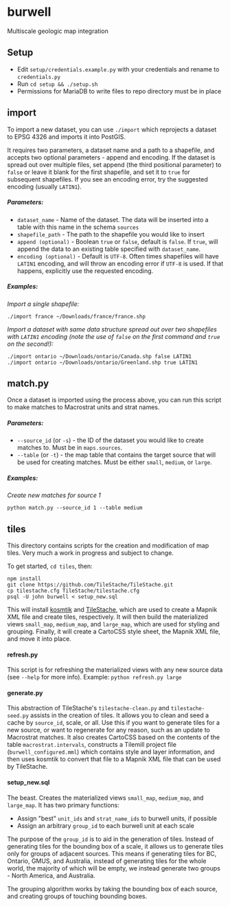 # burwell
Multiscale geologic map integration

## Setup
+ Edit ````setup/credentials.example.py```` with your credentials and rename to ````credentials.py````
+ Run ````cd setup && ./setup.sh````
+ Permissions for MariaDB to write files to repo directory must be in place

## import
To import a new dataset, you can use ````./import```` which reprojects a dataset to EPSG 4326 and imports it into PostGIS.

It requires two parameters, a dataset name and a path to a shapefile, and accepts two optional parameters - append and encoding. If the dataset is spread out over multiple files, set append (the third positional parameter) to ````false```` or leave it blank for the first shapefile, and set it to ````true```` for subsequent shapefiles. If you see an encoding error, try the suggested encoding (usually ````LATIN1````).

##### Parameters:
+ ````dataset_name```` - Name of the dataset. The data will be inserted into a table with this name in the schema ````sources````
+ ````shapefile_path```` - The path to the shapefile you would like to insert
+ ````append (optional)```` - Boolean ````true```` or ````false````, default is ````false````. If ````true````, will append the data to an existing table specified with ````dataset_name````.
+ ````encoding (optional)```` - Default is ````UTF-8````. Often times shapefiles will have ````LATIN1```` encoding, and will throw an encoding error if ````UTF-8```` is used. If that happens, explicitly use the requested encoding.

##### Examples:

_Import a single shapefile:_
````
./import france ~/Downloads/france/france.shp
````

 _Import a dataset with same data structure spread out over two shapefiles with ````LATIN1```` encoding (note the use of ````false```` on the first command and ````true```` on the second!):_
````
./import ontario ~/Downloads/ontario/Canada.shp false LATIN1
./import ontario ~/Downloads/ontario/Greenland.shp true LATIN1
````



## match.py
Once a dataset is imported using the process above, you can run this script to make matches to Macrostrat units and strat names.

##### Parameters:
+ ````--source_id```` (or ````-s````) - the ID of the dataset you would like to create matches to. Must be in ````maps.sources````.
+ ````--table```` (or ````-t````) - the map table that contains the target source that will be used for creating matches. Must be either ````small````, ````medium````, or ````large````.

##### Examples:
_Create new matches for source 1_

````
python match.py --source_id 1 --table medium
````



## tiles
This directory contains scripts for the creation and modification of map tiles. Very much a work in progress and subject to change.

To get started, ````cd tiles````, then:
````
npm install
git clone https://github.com/TileStache/TileStache.git
cp tilestache.cfg TileStache/tilestache.cfg
psql -U john burwell < setup_new.sql
````

This will install [kosmtik](https://github.com/kosmtik/kosmtik) and [TileStache](https://github.com/TileStache/TileStache), which are used to create a Mapnik XML file and create tiles, respectively.
It will then build the materialized views ````small_map````, ````medium_map````, and ````large_map````, which are used
for styling and grouping. Finally, it will create a CartoCSS style sheet, the Mapnik XML file, and move it into place.

#### refresh.py
This script is for refreshing the materialized views with any new source data (see ````--help```` for more info). Example: ````python refresh.py large````

#### generate.py
This abstraction of TileStache's ````tilestache-clean.py```` and ````tilestache-seed.py```` assists in the creation of tiles.
It allows you to clean and seed a cache by ````source_id````, scale, or all. Use this if you want to generate tiles for a new source, or want to regenerate for any reason, such as an update to Macrostrat matches. It also creates CartoCSS based on the contents of the table ````macrostrat.intervals````, constructs a Tilemill project file (````burwell_configured.mml````) which contains style and layer information, and then uses kosmtik to convert that file to a Mapnik XML file that can be used by TileStache.


#### setup_new.sql
The beast. Creates the  materialized views ````small_map````, ````medium_map````, and ````large_map````. It has two primary functions:
+ Assign "best" ````unit_ids```` and ````strat_name_ids```` to burwell units, if possible
+ Assign an arbitrary ````group_id```` to each burwell unit at each scale

The purpose of the ````group_id```` is to aid in the generation of tiles. Instead of generating tiles for the bounding box
of a scale, it allows us to generate tiles only for groups of adjacent sources. This means if generating tiles for BC, Ontario, GMUS, and Australia, instead of generating tiles for the whole world, the majority of which will be empty, we instead generate
two groups - North America, and Australia.

The grouping algorithm works by taking the bounding box of each source, and creating groups of touching bounding boxes.
